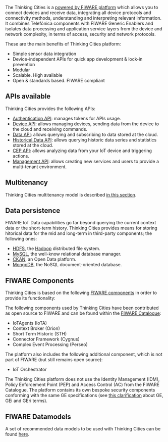 The Thinking Cities is a [powered by FIWARE platform](http://marketplace.fiware.org/pages/solutions/c5940dbbdfbcf694f6cdf6ec)
which allows you to connect devices and receive data, integrating all device protocols
and connectivity methods, understanding and interpreting relevant information.
It combines Telefónica components with FIWARE Generic Enablers and isolates data
processing and application service layers from the device and network complexity,
in terms of access, security and network protocols.

These are the main benefits of Thinking Cities platform:

- Simple sensor data integration
- Device-independent APIs for quick app development & lock-in prevention
- Modular
- Scalable. High available
- Open & standards based. FIWARE compliant

## APIs available

Thinking Cities provides the following APIs:

- [Authentication API](authentication_api.md): manages tokens for APIs usage.
- [Device API](device_api.md): allows managing devices, sending data from the device to the cloud and receiving commands.
- [Data API](data_api.md): allows querying and subscribing to data stored at the cloud.
- [Historical Data API](historicdata_api.md): allows querying historic data series and statistics stored at the cloud.
- [CEP API](cep_api.md): allows analyzing data from your IoT device and triggering actions.
- [Management API](management_api.md): allows creating new services and users to provide a multi-tenant environment.

## Multitenancy

Thinking Cities multitenancy model is described [in this section](multitenancy.md).

## Data persistence

FIWARE IoT Data capabilities go far beyond querying the current context data or the short-term history. Thinking Cities provides means for storing hitorical data for the mid and long-term in third-party components; the following ones:

- [HDFS](http://hadoop.apache.org/docs/current/hadoop-project-dist/hadoop-hdfs/HdfsUserGuide.html), the [Hadoop](http://hadoop.apache.org/) distributed file system.
- [MySQL](https://www.mysql.com/), the well-know relational database manager.
- [CKAN](http://ckan.org/), an Open Data platform.
- [MongoDB](https://www.mongodb.org/), the NoSQL document-oriented database.

## FIWARE Components

Thinking Cities is based on the following [FIWARE components](walkthrough.md) in order to provide its functionality:

The following components used by Thinking Cities have been contributed as open source to FIWARE and can be found within the [FIWARE Catalogue](https://github.com/Fiware/catalogue/):

- IoTAgents (IoTA)
- Context Broker (Orion)
- Short Term Historic (STH)
- Connector Framework (Cygnus)
- Complex Event Processing (Perseo)

The platform also includes the following additional component, which is not part of FIWARE (but still remains open source):

- IoT Orchestrator

The Thinking Cities platform does not use the Identity Management (IDM), Policy Enforcement Point (PEP) and 
Access Control (AC) from the FIWARE Catalogue. The platform contains its own bespoke security components conforming 
with the same GE specifications (see [this clarification](https://ask.fiware.org/question/1/what-is-a-fiware-ge-and-a-gei/) about GE, GEi and GEri terms).

## FIWARE Datamodels

A set of recommended data models to be used with Thinking Cities can be found [here](http://fiware-datamodels.readthedocs.io/en/latest/index.html).
